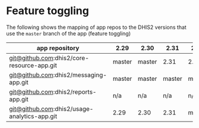 # Feature toggling

The following shows the mapping of app repos to the DHIS2 versions that use the `master` branch of the app (feature toggling)

|app repository|2.29|2.30|2.31|2.32|2.33|2.34|
|---|---|---|---|---|---|---|
|git@github.com:dhis2/core-resource-app.git|master|master|2.31|2.32|master|master|
|git@github.com:dhis2/messaging-app.git|master|master|master|master|master|master|
|git@github.com:dhis2/reports-app.git|n/a|n/a|n/a|n/a|master|master|
|git@github.com:dhis2/usage-analytics-app.git|2.29|2.30|2.31|master|2.33|master|
